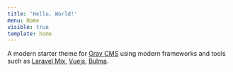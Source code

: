 ```yaml
---
title: 'Hello, World!'
menu: Home
visible: true
template: home
---
```


A modern starter theme for [Grav CMS](https://github.com/getgrav/grav) using modern frameworks and tools such as [Laravel Mix](https://github.com/JeffreyWay/laravel-mix), [Vuejs](https://github.com/vuejs/vue), [Bulma](https://github.com/jgthms/bulma).
